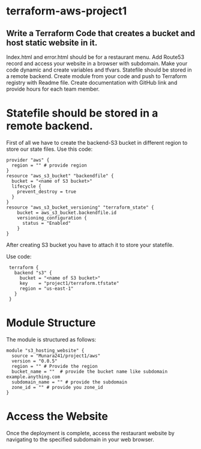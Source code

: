 # terraform-aws-project1
## Write a Terraform Code that creates a bucket and host static website in it. 

Index.html and error.html should be for a restaurant menu.
Add Route53 record and access your website in a browser with subdomain.
Make your code dynamic and create variables and tfvars.
Statefile should be stored in a remote backend.
Create module from your code and push to Terraform registry with Readme 
file.
Create documentation with GitHub link and provide hours for each team 
member.

# Statefile should be stored in a remote backend.
First of all we have to create the backend-S3 bucket in different region to store our state files.
Use this code:
```hcl
provider "aws" {
  region = "" # provide region
}
resource "aws_s3_bucket" "backendfile" {
  bucket = "<name of S3 bucket>"
  lifecycle {
    prevent_destroy = true
  }
}
resource "aws_s3_bucket_versioning" "terraform_state" {
    bucket = aws_s3_bucket.backendfile.id
    versioning_configuration {
      status = "Enabled"
    }
}
```
After creating S3 bucket you have to attach it to store your statefile.

Use code:

```hcl
 terraform {
   backend "s3" {
     bucket = "<name of S3 bucket>"                          
     key    = "project1/terraform.tfstate"
     region = "us-east-1"
   }
 }
 ```
# Module Structure
The module is structured as follows:

```hcl
module "s3_hosting_website" {
  source = "Munara241/project1/aws"
  version = "0.0.5"
  region = "" # Provide the region
  bucket_name = ""  # provide the bucket name like subdomain example.anything.com
  subdomain_name = "" # provide the subdomain
  zone_id = "" # provide you zone_id
}
```
# Access the Website
Once the deployment is complete, access the restaurant website by navigating to the specified subdomain in your web browser.
